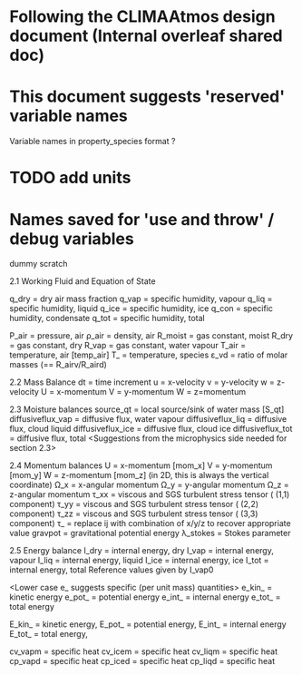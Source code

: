 # Following the CLIMAAtmos design document (Internal overleaf shared doc)
# This document suggests 'reserved' variable names

Variable names in property_species format ? 
# TODO add units
# Names saved for 'use and throw' / debug variables
dummy
scratch

2.1  Working Fluid and Equation of State

q_dry = dry air mass fraction
q_vap = specific humidity, vapour
q_liq = specific humidity, liquid
q_ice = specific humidity, ice
q_con = specific humidity, condensate
q_tot = specific humidity, total

P_air           = pressure, air 
ρ_air           = density, air
R_moist         = gas constant, moist
R_dry           = gas constant, dry
R_vap           = gas constant, water vapour
T_air           = temperature, air [temp_air]
T_<species>     = temperature, species
ε_vd            = ratio of molar masses (== R_airv/R_aird)

2.2 Mass Balance
dt              = time increment
u               = x-velocity 
v               = y-velocity
w               = z-velocity
U		= x-momentum 
V		= y-momentum
W		= z=momentum 

2.3 Moisture balances 
source_qt           = local source/sink of water mass [S_qt]
diffusiveflux_vap   = diffusive flux, water vapour
diffusiveflux_liq   = diffusive flux, cloud liquid
diffusiveflux_ice   = diffusive flux, cloud ice
diffusiveflux_tot   = diffusive flux, total
<Suggestions from the microphysics side needed for section 2.3>

2.4 Momentum balances
U               = x-momentum [mom_x]
V               = y-momentum [mom_y]
W               = z-momentum [mom_z] (in 2D, this is always the vertical coordinate)
Ω_x             = x-angular momentum
Ω_y             = y-angular momentum
Ω_z             = z-angular momentum
τ_xx            = viscous and SGS turbulent stress tensor ( (1,1) component)
τ_yy            = viscous and SGS turbulent stress tensor ( (2,2) component)
τ_zz            = viscous and SGS turbulent stress tensor ( (3,3) component)
τ_<ij>          = replace ij with combination of x/y/z to recover appropriate value
gravpot         = gravitational potential energy 
λ_stokes        = Stokes parameter

2.5 Energy balance
I_dry        = internal energy, dry
I_vap        = internal energy, vapour
I_liq        = internal energy, liquid
I_ice        = internal energy, ice
I_tot        = internal energy, total
Reference values given by
I_vap0       

<Lower case e_<type> suggests specific (per unit mass) quantities>
e_kin_<spe>      = kinetic energy
e_pot_<spe>      = potential energy
e_int_<spe>      = internal energy
e_tot_<spe>      = total energy

E_kin_<spe>      = kinetic energy,
E_pot_<spe>      = potential energy,
E_int_<spe>      = internal energy
E_tot_<spe>      = total energy, 

cv_vapm         = specific heat
cv_icem         = specific heat
cv_liqm         = specific heat
cp_vapd         = specific heat
cp_iced         = specific heat
cp_liqd         = specific heat 
